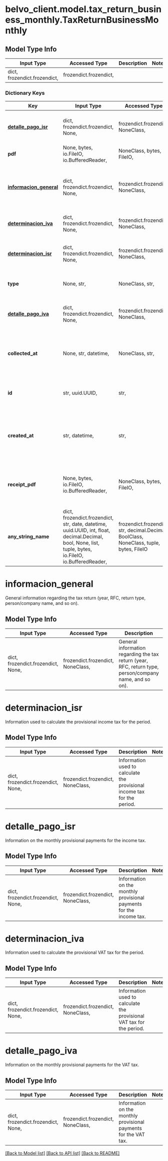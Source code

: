 # belvo_client.model.tax_return_business_monthly.TaxReturnBusinessMonthly

## Model Type Info
Input Type | Accessed Type | Description | Notes
------------ | ------------- | ------------- | -------------
dict, frozendict.frozendict,  | frozendict.frozendict,  |  | 

### Dictionary Keys
Key | Input Type | Accessed Type | Description | Notes
------------ | ------------- | ------------- | ------------- | -------------
**[detalle_pago_isr](#detalle_pago_isr)** | dict, frozendict.frozendict, None,  | frozendict.frozendict, NoneClass,  | Information on the monthly provisional payments for the income tax. | 
**pdf** | None, bytes, io.FileIO, io.BufferedReader,  | NoneClass, bytes, FileIO,  | Tax return PDF as a binary. | 
**[informacion_general](#informacion_general)** | dict, frozendict.frozendict, None,  | frozendict.frozendict, NoneClass,  | General information regarding the tax return (year, RFC, return type, person/company name, and so on). | 
**[determinacion_iva](#determinacion_iva)** | dict, frozendict.frozendict, None,  | frozendict.frozendict, NoneClass,  | Information used to calculate the provisional VAT tax for the period. | 
**[determinacion_isr](#determinacion_isr)** | dict, frozendict.frozendict, None,  | frozendict.frozendict, NoneClass,  | Information used to calculate the provisional income tax for the period. | 
**type** | None, str,  | NoneClass, str,  | The type of tax return. Can be either monthly or annual. | 
**[detalle_pago_iva](#detalle_pago_iva)** | dict, frozendict.frozendict, None,  | frozendict.frozendict, NoneClass,  | Information on the monthly provisional payments for the VAT tax. | 
**collected_at** | None, str, datetime,  | NoneClass, str,  | The ISO-8601 timestamp when the data point was collected. | value must conform to RFC-3339 date-time
**id** | str, uuid.UUID,  | str,  | Unique identifier created by Belvo used to reference the current Tax Return. | [optional] value must be a uuid
**created_at** | str, datetime,  | str,  | The ISO-8601 timestamp of when the data point was last updated in Belvo&#x27;s database. | [optional] value must conform to RFC-3339 date-time
**receipt_pdf** | None, bytes, io.FileIO, io.BufferedReader,  | NoneClass, bytes, FileIO,  | The acknowledgement receipt from the fiscal institution confirming that they received the tax return. | [optional] 
**any_string_name** | dict, frozendict.frozendict, str, date, datetime, uuid.UUID, int, float, decimal.Decimal, bool, None, list, tuple, bytes, io.FileIO, io.BufferedReader,  | frozendict.frozendict, str, decimal.Decimal, BoolClass, NoneClass, tuple, bytes, FileIO | any string name can be used but the value must be the correct type | [optional]

# informacion_general

General information regarding the tax return (year, RFC, return type, person/company name, and so on).

## Model Type Info
Input Type | Accessed Type | Description | Notes
------------ | ------------- | ------------- | -------------
dict, frozendict.frozendict, None,  | frozendict.frozendict, NoneClass,  | General information regarding the tax return (year, RFC, return type, person/company name, and so on). | 

# determinacion_isr

Information used to calculate the provisional income tax for the period.

## Model Type Info
Input Type | Accessed Type | Description | Notes
------------ | ------------- | ------------- | -------------
dict, frozendict.frozendict, None,  | frozendict.frozendict, NoneClass,  | Information used to calculate the provisional income tax for the period. | 

# detalle_pago_isr

Information on the monthly provisional payments for the income tax.

## Model Type Info
Input Type | Accessed Type | Description | Notes
------------ | ------------- | ------------- | -------------
dict, frozendict.frozendict, None,  | frozendict.frozendict, NoneClass,  | Information on the monthly provisional payments for the income tax. | 

# determinacion_iva

Information used to calculate the provisional VAT tax for the period.

## Model Type Info
Input Type | Accessed Type | Description | Notes
------------ | ------------- | ------------- | -------------
dict, frozendict.frozendict, None,  | frozendict.frozendict, NoneClass,  | Information used to calculate the provisional VAT tax for the period. | 

# detalle_pago_iva

Information on the monthly provisional payments for the VAT tax.

## Model Type Info
Input Type | Accessed Type | Description | Notes
------------ | ------------- | ------------- | -------------
dict, frozendict.frozendict, None,  | frozendict.frozendict, NoneClass,  | Information on the monthly provisional payments for the VAT tax. | 

[[Back to Model list]](../../README.md#documentation-for-models) [[Back to API list]](../../README.md#documentation-for-api-endpoints) [[Back to README]](../../README.md)

